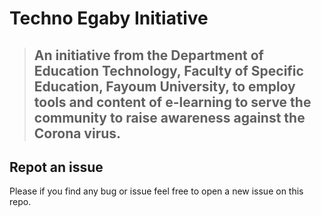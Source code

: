 # Techno Egaby Initiative
###
> ## An initiative from the Department of Education Technology, Faculty of Specific Education, Fayoum University, to employ tools and content of e-learning to serve the community to raise awareness against the Corona virus.
###
## Repot an issue
Please if you find any bug or issue feel free to open a new issue on this repo.
